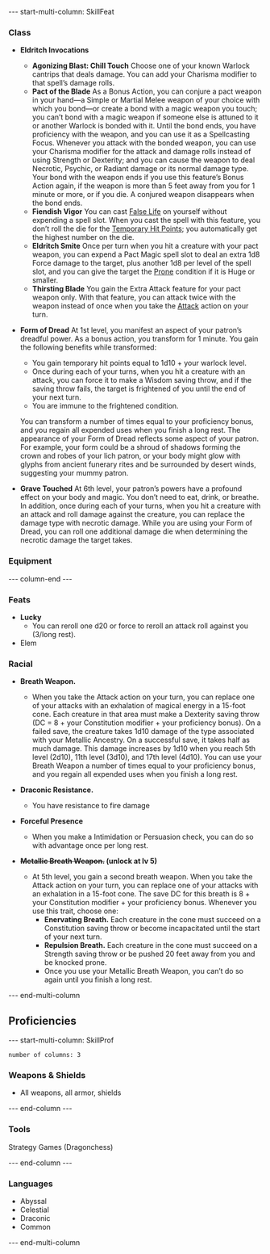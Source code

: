 
--- start-multi-column: SkillFeat  

### Class

- **Eldritch Invocations**
	- **Agonizing Blast: Chill Touch**
	  Choose one of your known Warlock cantrips that deals damage. You can add your Charisma modifier to that spell’s damage rolls.
	- **Pact of the Blade**
	  As a Bonus Action, you can conjure a pact weapon in your hand—a Simple or Martial Melee weapon of your choice with which you bond—or create a bond with a magic weapon you touch; you can’t bond with a magic weapon if someone else is attuned to it or another Warlock is bonded with it. Until the bond ends, you have proficiency with the weapon, and you can use it as a Spellcasting Focus.
	  Whenever you attack with the bonded weapon, you can use your Charisma modifier for the attack and damage rolls instead of using Strength or Dexterity; and you can cause the weapon to deal Necrotic, Psychic, or Radiant damage or its normal damage type.
	  Your bond with the weapon ends if you use this feature’s Bonus Action again, if the weapon is more than 5 feet away from you for 1 minute or more, or if you die. A conjured weapon disappears when the bond ends.
	-  **Fiendish Vigor**
	  You can cast [False Life](https://www.dndbeyond.com/spells/2618866-false-life) on yourself without expending a spell slot. When you cast the spell with this feature, you don’t roll the die for the [Temporary Hit Points](https://www.dndbeyond.com/sources/dnd/free-rules/rules-glossary#TemporaryHitPoints); you automatically get the highest number on the die.
	- **Eldritch Smite**
	  Once per turn when you hit a creature with your pact weapon, you can expend a Pact Magic spell slot to deal an extra 1d8 Force damage to the target, plus another 1d8 per level of the spell slot, and you can give the target the [Prone](https://www.dndbeyond.com/sources/dnd/free-rules/rules-glossary#ProneCondition) condition if it is Huge or smaller.
	- **Thirsting Blade**
	  You gain the Extra Attack feature for your pact weapon only. With that feature, you can attack twice with the weapon instead of once when you take the [Attack](https://www.dndbeyond.com/sources/dnd/free-rules/rules-glossary#AttackAction) action on your turn.

- **Form of Dread**
  At 1st level, you manifest an aspect of your patron’s dreadful power. As a bonus action, you transform for 1 minute. You gain the following benefits while transformed:
	  
	- You gain temporary hit points equal to 1d10 + your warlock level.
	- Once during each of your turns, when you hit a creature with an attack, you can force it to make a Wisdom saving throw, and if the saving throw fails, the target is frightened of you until the end of your next turn.
	- You are immune to the frightened condition.
	  
  You can transform a number of times equal to your proficiency bonus, and you regain all expended uses when you finish a long rest.
  The appearance of your Form of Dread reflects some aspect of your patron. For example, your form could be a shroud of shadows forming the crown and robes of your lich patron, or your body might glow with glyphs from ancient funerary rites and be surrounded by desert winds, suggesting your mummy patron.

- **Grave Touched**
  At 6th level, your patron’s powers have a profound effect on your body and magic. You don’t need to eat, drink, or breathe.
  In addition, once during each of your turns, when you hit a creature with an attack and roll damage against the creature, you can replace the damage type with necrotic damage. While you are using your Form of Dread, you can roll one additional damage die when determining the necrotic damage the target takes.


### Equipment



--- column-end ---


### Feats

- **Lucky**
	- You can reroll one d20 or force to reroll an attack roll against you (3/long rest).
- Elem
    

### Racial

- **Breath Weapon.**
	- When you take the Attack action on your turn, you can replace one of your attacks with an exhalation of magical energy in a 15-foot cone. Each creature in that area must make a Dexterity saving throw (DC = 8 + your Constitution modifier + your proficiency bonus). On a failed save, the creature takes 1d10 damage of the type associated with your Metallic Ancestry. On a successful save, it takes half as much damage. This damage increases by 1d10 when you reach 5th level (2d10), 11th level (3d10), and 17th level (4d10).
    You can use your Breath Weapon a number of times equal to your proficiency bonus, and you regain all expended uses when you finish a long rest.
- **Draconic Resistance.**
    - You have resistance to fire damage
    
- **Forceful Presence**
    - When you make a Intimidation or Persuasion check, you can do so with advantage once per long rest.
    
- **~~Metallic Breath Weapon.~~ (unlock at lv 5)**    
    - At 5th level, you gain a second breath weapon. When you take the Attack action on your turn, you can replace one of your attacks with an exhalation in a 15-foot cone. The save DC for this breath is 8 + your Constitution modifier + your proficiency bonus. Whenever you use this trait, choose one:
        - **Enervating Breath.** Each creature in the cone must succeed on a Constitution saving throw or become incapacitated until the start of your next turn.
        - **Repulsion Breath.** Each creature in the cone must succeed on a Strength saving throw or be pushed 20 feet away from you and be knocked prone.
        - Once you use your Metallic Breath Weapon, you can’t do so again until you finish a long rest.


--- end-multi-column


## Proficiencies

--- start-multi-column: SkillProf
```column-settings  
number of columns: 3  
```

### Weapons & Shields

- All weapons, all armor, shields


--- end-column ---


### Tools

Strategy Games (Dragonchess)


--- end-column ---


### Languages
- Abyssal
- Celestial
- Draconic
- Common



--- end-multi-column